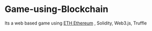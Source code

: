 # Game-using-Blockchain
Its a web based game using [ETH Ethereum](https://ethereum.org/en/) , Solidity, Web3.js, Truffle
